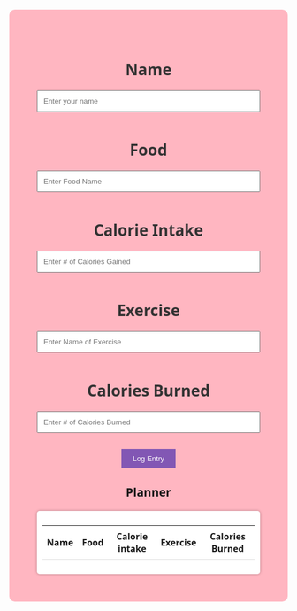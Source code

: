 <html lang="en">
<head>
    <meta charset="UTF-8">
    <meta name="viewport" content="width=device-width, initial-scale=1.0">
    <title>Fitness Planner</title>
    <style>
        body {
            background-image: url({{site.baseurl}}/images/celloplaying.gif);
            background-size: contain;
            background-repeat: no-repeat;
            background-attachment: fixed;
            font-family: 'Segoe UI', sans-serif;
            margin: 0;
            padding: 20px;
        }
        .container {
            text-align: center;
            padding: 50px;
            background-color: rgb(255, 182, 193);
            border-radius: 10px;
            margin: 50px auto;
            max-width: 600px;
        }
        h1 {
            color: #333;
        }
        input[type="text"],
        input[type="number"] {
            width: 100%;
            padding: 10px;
            margin-bottom: 10px;
        }
        #save-button {
            background-color: #8257B4;
            color: #fff;
            border: none;
            padding: 10px 20px;
            cursor: pointer;
        }
        #weekly-log {
            text-align: left;
            margin-top: 20px;
            padding: 10px;
            background-color: #fff;
            border-radius: 5px;
            box-shadow: 0px 0px 5px rgba(0, 0, 0, 0.3);
        }
        #weekly-log table {
            width: 100%;
            border-collapse: collapse;
        }
        #weekly-log th, #weekly-log td {
            padding: 8px;
            border-bottom: 1px solid #ddd;
        }
        .dropdown {
            display: inline-block;
            width: 100%;
        }
        .dropdown select {
            width: 100%;
            padding: 10px;
        }
    </style>
</head>
<body>
    <div class="container">
        <h1>Name</h1>
        <input type="text" id="name" placeholder="Enter your name" required>
        <h1>Food</h1>
        <input type="text" id="food" placeholder="Enter Food Name" required>
        <h1>Calorie Intake</h1>
        <input type="number" id="calories" placeholder="Enter # of Calories Gained" required>
        <h1>Exercise</h1>
        <input type="text" id="exercise" placeholder="Enter Name of Exercise" required>
        <h1>Calories Burned</h1>
        <input type="number" id="calories-burned" placeholder="Enter # of Calories Burned" required>
        <br><br>
        <button id="save-button">Log Entry</button>
        <!-- Weekly Planner Display -->
        <div id="weekly-planner">
            <h2>Planner</h2>
            <div id="weekly-log">
                <table>
                    <thead>
                        <tr>
                            <th>Name</th>
                            <th>Food</th>
                            <th>Calorie intake</th>
                            <th>Exercise</th>
                            <th>Calories Burned</th>
                        </tr>
                    </thead>
                    <tbody id="log-body">
                        <!-- Log entries will be displayed here -->
                    </tbody>
                </table>
            </div>
        </div>
    </div>
    <script>
        // JavaScript to save log entries to local storage and display weekly log
        document.getElementById("save-button").addEventListener("click", function () {
            const name = document.getElementById("name").value;
            const food = document.getElementById("food").value;
            const calories = document.getElementById("calories").value;
            const exercise = document.getElementById("exercise").value;
            const caloriesBurned = document.getElementById("calories-burned").value;
            const currentDate = new Date().toLocaleDateString();
            if (name !== "" && food !== "" && calories !== "" && exercise !== "" && caloriesBurned !== "") {
                const entry = {
                    name: name,
                    food: food,
                    calories: calories,
                    exercise: exercise,
                    caloriesBurned: caloriesBurned
                };
                const weeklyLog = JSON.parse(localStorage.getItem("weeklyLog")) || [];
                weeklyLog.push(entry);
                localStorage.setItem("weeklyLog", JSON.stringify(weeklyLog));
                // Clear input fields
                document.getElementById("name").value = "";
                document.getElementById("food").value = "";
                document.getElementById("calories").value = "";
                document.getElementById("exercise").value = "";
                document.getElementById("calories-burned").value = "";
                displayWeeklyLog();
                alert("Entry logged successfully!");
            } else {
                alert("Please fill in all fields.");
            }
        });
        function displayWeeklyLog() {
            const weeklyLog = JSON.parse(localStorage.getItem("weeklyLog")) || [];
            const tableBody = document.getElementById("log-body");
            tableBody.innerHTML = ""; // Clear previous entries
            weeklyLog.forEach(entry => {
                const row = tableBody.insertRow();
                row.insertCell().textContent = entry.name;
                row.insertCell().textContent = entry.food;
                row.insertCell().textContent = entry.calories;
                row.insertCell().textContent = entry.exercise;
                row.insertCell().textContent = entry.caloriesBurned;
            });
        }
        displayWeeklyLog();
    </script>
</body>
</html>
